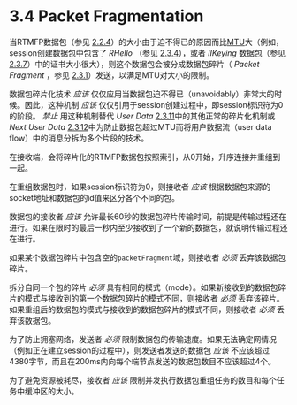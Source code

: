 # 3.4 Packet Fragmentation

当RTMFP数据包（参见 [2.2.4][1]）的大小由于迫不得已的原因而比[MTU][7]大（例如，session创建数据包中包含了 *RHello* （参见 [2.3.4][2]），或者 *IIKeying* 数据包（参见 [2.3.7][3]）中的证书大小很大），则这个数据包会被分成数据包碎片（ *Packet Fragment* ，参见 [2.3.1][4]）发送，以满足MTU对大小的限制。

数据包碎片化技术 *应该* 仅仅应用当数据包迫不得已（unavoidably）非常大的时候。因此，这种机制 *应该* 仅仅引用于session创建过程中，即session标识符为0的阶段。 *禁止* 用这种机制替代 *User Data* [2.3.11][5]中的其他正常的碎片化机制或 *Next User Data* [2.3.12][6]中为防止数据包超过MTU而将用户数据流（user data flow）中的消息分拆为多个片段的技术。


在接收端，会将碎片化的RTMFP数据包按照索引，从0开始，升序连接并重组到一起。

在重组数据包时，如果session标识符为0，则接收者 *应该* 根据数据包来源的socket地址和数据包的id值来区分各个不同的包。

数据包的接收者 *应该* 允许最长60秒的数据包碎片传输时间，前提是传输过程还在进行。如果在限时的最后一秒内至少接收到了一个新的数据包，就说明传输过程还在进行。

如果某个数据包碎片中包含空的`packetFragment`域，则接收者 *必须* 丢弃该数据包碎片。

拆分自同一个包的碎片 *必须* 具有相同的模式（mode）。如果新接收到的数据包碎片的模式与接收到的第一个数据包碎片的模式不同，则接收者 *必须* 丢弃该碎片。如果重组后的数据包的模式与接收到的数据包碎片的模式不同，则接收者 *必须* 丢弃该数据包。

为了防止拥塞网络，发送者 *必须* 限制数据包的传输速度。如果无法确定网情况（例如正在建立session的过程中），则发送者发送的数据包 *应该* 不应该超过4380字节，而且在200ms内向每个端节点发送的数据包数目不应该超过4个。

为了避免资源被耗尽，接收者 *应该* 限制并发执行数据包重组任务的数目和每个任务中缓冲区的大小。

[1]:    ../2_Syntax/2.2.4_Packet.md
[2]:    ../2_Syntax/2.3.4_Responder_Hello_Chunk.md
[3]:    ../2_Syntax/2.3.7_Initiator_Initial_Keying_Chunk.md
[4]:    ../2_Syntax/2.3.1_Packet_Fragment_Chunk.md
[5]:    ../2_Syntax/2.3.11_User_Data_Chunk.md
[6]:    ../2_Syntax/2.3.12_Next_User_Data_Chunk.md
[7]:    http://en.wikipedia.org/wiki/Maximum_transmission_unit

